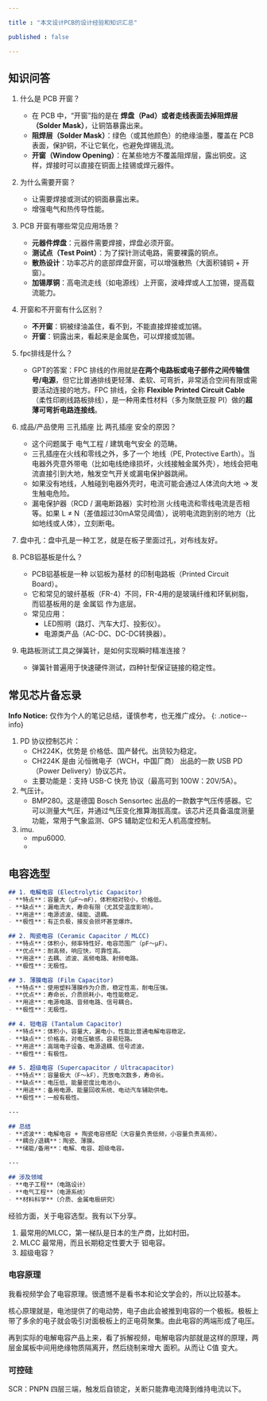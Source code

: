 ```yaml
---

title : "本文设计PCB的设计经验和知识汇总"

published : false

---
```



## 知识问答

1. 什么是 PCB 开窗？  
   - 在 PCB 中，“开窗”指的是在 **焊盘（Pad）或者走线表面去掉阻焊层（Solder Mask）**，让铜箔暴露出来。  
   - **阻焊层（Solder Mask）**：绿色（或其他颜色）的绝缘油墨，覆盖在 PCB 表面，保护铜，不让它氧化，也避免焊锡乱流。  
   - **开窗（Window Opening）**：在某些地方不覆盖阻焊层，露出铜皮。这样，焊接时可以直接在铜面上挂锡或焊元器件。  
2. 为什么需要开窗？  
   - 让需要焊接或测试的铜面暴露出来。  
   - 增强电气和热传导性能。  
3. PCB 开窗有哪些常见应用场景？  
   - **元器件焊盘**：元器件需要焊接，焊盘必须开窗。  
   - **测试点（Test Point）**：为了探针测试电路，需要裸露的铜点。  
   - **散热设计**：功率芯片的底部焊盘开窗，可以增强散热（大面积铺铜 + 开窗）。  
   - **加锡厚铜**：高电流走线（如电源线）上开窗，波峰焊或人工加锡，提高载流能力。  
4. 开窗和不开窗有什么区别？  
   - **不开窗**：铜被绿油盖住，看不到，不能直接焊接或加锡。  
   - **开窗**：铜露出来，看起来是金属色，可以焊接或加锡。  
5. fpc排线是什么？
   - GPT的答案：FPC 排线的作用就是**在两个电路板或电子部件之间传输信号/电源**，但它比普通排线更轻薄、柔软、可弯折，非常适合空间有限或需要活动连接的地方。FPC 排线，全称 **Flexible Printed Circuit Cable**（柔性印刷线路板排线），是一种用柔性材料（多为聚酰亚胺 PI）做的**超薄可弯折电路连接线**。
6. 成品/产品使用 三孔插座 比 两孔插座 安全的原因？
    - 这个问题属于 电气工程 / 建筑电气安全 的范畴。
    - 三孔插座在火线和零线之外，多了一个 地线（PE, Protective Earth）。当电器外壳意外带电（比如电线绝缘损坏，火线接触金属外壳），地线会把电流直接引到大地，触发空气开关或漏电保护器跳闸。
    - 如果没有地线，人触碰到电器外壳时，电流可能会通过人体流向大地 → 发生触电危险。
    - 漏电保护器（RCD / 漏电断路器）实时检测 火线电流和零线电流是否相等。如果 L ≠ N（差值超过30mA常见阈值），说明电流跑到别的地方（比如地线或人体），立刻断电。
7. 盘中孔：盘中孔是一种工艺，就是在板子里面过孔，对布线友好。
8. PCB铝基板是什么？

   - PCB铝基板是一种 以铝板为基材 的印制电路板（Printed Circuit Board）。
	- 它和常见的玻纤基板（FR-4）不同，FR-4用的是玻璃纤维和环氧树脂，而铝基板用的是 金属铝 作为底层。
   - 常见应用：
      - LED照明（路灯、汽车大灯、投影仪）。
	   - 电源类产品（AC-DC、DC-DC转换器）。
9. 电路板测试工具之弹簧针，是如何实现瞬时精准连接？
   - 弹簧针普遍用于快速硬件测试，四种针型保证链接的稳定性。



## 常见芯片备忘录


**Info Notice:** 仅作为个人的笔记总结，谨慎参考，也无推广成分。
{: .notice--info}


1. PD 协议控制芯片：
   - CH224K，优势是 价格低、国产替代。出货较为稳定。
   - CH224K 是由 沁恒微电子（WCH，中国厂商） 出品的一款 USB PD（Power Delivery）协议芯片。
   - 主要功能是：支持 USB-C 快充 协议（最高可到 100W：20V/5A）。
2. 气压计。
   - BMP280。这是德国 Bosch Sensortec 出品的一款数字气压传感器。它可以测量大气压，并通过气压变化推算海拔高度。该芯片还具备温度测量功能，常用于气象监测、GPS 辅助定位和无人机高度控制。  
3. imu.
   - mpu6000.
   - 


## 电容选型

```markdown
## 1. 电解电容 (Electrolytic Capacitor)
- **特点**：容量大（μF～mF），体积相对较小，价格低。  
- **缺点**：漏电流大，寿命有限（尤其受温度影响）。  
- **用途**：电源滤波、储能、退耦。  
- **极性**：有正负极，接反会损坏甚至爆炸。  

## 2. 陶瓷电容 (Ceramic Capacitor / MLCC)
- **特点**：体积小，频率特性好，电容范围广（pF～μF）。  
- **优点**：耐高频，响应快，可靠性高。  
- **用途**：去耦、滤波、高频电路、射频电路。  
- **极性**：无极性。  

## 3. 薄膜电容 (Film Capacitor)
- **特点**：使用塑料薄膜作为介质，稳定性高，耐电压强。  
- **优点**：寿命长，介质损耗小，电性能稳定。  
- **用途**：电源电路、音频电路、信号耦合。  
- **极性**：无极性。  

## 4. 钽电容 (Tantalum Capacitor)
- **特点**：体积小，容量大，漏电小，性能比普通电解电容稳定。  
- **缺点**：价格高，对电压敏感，容易短路。  
- **用途**：高端电子设备、电源退耦、信号滤波。  
- **极性**：有极性。  

## 5. 超级电容 (Supercapacitor / Ultracapacitor)
- **特点**：容量极大（F～kF），充放电次数多，寿命长。  
- **缺点**：电压低，能量密度比电池小。  
- **用途**：备用电源、能量回收系统、电动汽车辅助供电。  
- **极性**：一般有极性。  

---

## 总结
- **滤波**：电解电容 + 陶瓷电容搭配（大容量负责低频，小容量负责高频）。  
- **耦合/退耦**：陶瓷、薄膜。  
- **储能/备用**：电解、电容、超级电容。  

---

## 涉及领域
- **电子工程**（电路设计）  
- **电气工程**（电源系统）  
- **材料科学**（介质、金属电极研究）  
```

经验方面，关于电容选型。我有以下分享。
1. 最常用的MLCC，第一梯队是日本的生产商，比如村田。
2. MLCC 最常用，而且长期稳定性要大于 钽电容。
3. 超级电容？




### 电容原理

我看视频学会了电容原理。很遗憾不是看书本和论文学会的，所以比较基本。

核心原理就是，电池提供了的电动势，电子由此会被推到电容的一个极板。极板上带了多余的电子就会吸引对面极板上的正电荷聚集。由此电容的两端形成了电压。

再到实际的电解电容产品上来，看了拆解视频，电解电容内部就是这样的原理，两层金属板中间用绝缘物质隔离开，然后绕制来增大 面积。从而让 C值 变大。


### 可控硅

SCR：PNPN 四层三端，触发后自锁定，关断只能靠电流降到维持电流以下。  